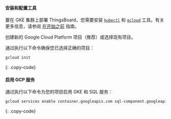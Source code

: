#### 安装和配置工具

要在 GKE 集群上部署 ThingsBoard，您需要安装 [`kubectl`](https://kubernetes.io/docs/tasks/tools/) 和 [`gcloud`](https://cloud.google.com/sdk/downloads) 工具。有关更多信息，请参阅 [在开始之前](https://cloud.google.com/kubernetes-engine/docs/how-to/creating-a-zonal-cluster#before_you_begin) 指南。

创建新的 Google Cloud Platform 项目（推荐）或选择现有项目。

通过执行以下命令确保您已选择正确的项目：

```bash
gcloud init
```
{: .copy-code}

#### 启用 GCP 服务

通过执行以下命令为您的项目启用 GKE 和 SQL 服务：

```bash
gcloud services enable container.googleapis.com sql-component.googleapis.com sqladmin.googleapis.com
```
{: .copy-code}